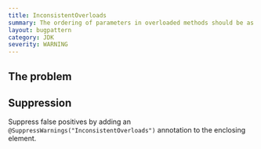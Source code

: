 ```yaml
---
title: InconsistentOverloads
summary: The ordering of parameters in overloaded methods should be as consistent as possible (when viewed from left to right)
layout: bugpattern
category: JDK
severity: WARNING
---
```


<!--
*** AUTO-GENERATED, DO NOT MODIFY ***
To make changes, edit the @BugPattern annotation or the explanation in docs/bugpattern.
-->

## The problem


## Suppression
Suppress false positives by adding an `@SuppressWarnings("InconsistentOverloads")` annotation to the enclosing element.
